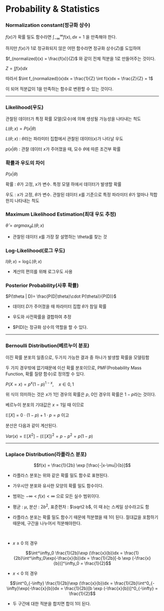 # Probability & Statistics

### Normalization constant(정규화 상수)

$f(x)$가 확률 밀도 함수라면 $\int_{-\infty}^{\infty} f(x) , dx = 1$ 을 만족해야 한다.

하지만 $f(x)$가 1로 정규화되지 않은 어떤 함수라면 정규화 상수($Z$)를 도입하여

$f_{normalized}(x) = \frac{f(x)}{Z}$ 와 같이  전체 적분을 1로 만들어주는 것이다.

$Z = \int f(x)dx$

따라서 $\int f_{normalized}(x)dx = \frac{1}{Z} \int f(x)dx = \frac{Z}{Z} = 1$

이 되어 적분값이 1을 만족하는 함수로 변환할 수 있는 것이다.

---
### Likelihood(우도)

관찰된 데이터가 특정 확률 모델(모수)에 의해 생성될 가능성을 나타내는 척도

$L(\theta; x) = P(x|\theta)$

$L(\theta; x)$ : $\theta$라는 파라미터 집합에서 관찰된 데이터($x$)가 나타날 우도

$p(x|\theta)$ : 관찰 데이터 $x$가 주어졌을 때, 모수 $\theta$에 따른 조건부 확률

### 확률과 우도의 차이

$P(x|\theta)$

확률 : $\theta$가 고정, $x$가 변수. 특정 모델 하에서 데이터가 발생할 확률

우도 : $x$가 고정, $\theta$가 변수. 관찰된 데이터 $x$를 기준으로 특정 파라미터 $\theta$가 얼마나 적합한지 나타내는 척도

### Maximum Likelihood Estimation(최대 우도 추정)

$\hat \theta = argmax_\theta L(\theta; x)$

- 관찰된 데이터 $x$를 가장 잘 설명하는 \theta를 찾는 것

### Log-Likelihood(로그 우도)

$l(\theta; x) = \log L(\theta; x)$

- 계산의 편의를 위해 로그우도 사용


### Posterior Probability(사후 확률)

$P(\theta | D)= \frac{P(D|\theta)\cdot P(\theta)}{P(D)}$

- 데이터 $D$가 주어졌을 때 파라미터 집합 $\theta$가 참일 확률

- 우도와 사전확률을 결합하여 추정

- $P(D)는 정규화 상수의 역할을 할 수 있다.

---

### Bernoulli Distribution(베르누이 분포)

이진 확률 분포의 일종으로, 두가지 가능한 결과 중 하나가 발생할 확률을 모델링함

두 가지 경우밖에 없기때문에 이산 확률 분포이므로, PMF(Probability Mass Function, 확률 질량 함수)로 정의할 수 있다.

$P(X=x) = p^x(1-p)^{1-x}, \quad x \in {0, 1}$

위 식이 의미하는 것은 $x$가 1인 경우의 확률은 $p$, 0인 경우의 확률은 $1-p$라는 것이다.

베르누이 분포의 기대값은 $x=1$일 때 이므로

$\mathbb E[X] = 0 \cdot (1-p) + 1 \cdot p = p$ 이고

분산은 다음과 같이 계산된다.

$Var(x) = \mathbb E[X^2] - (\mathbb E[X])^2 = p - p^2 = p(1-p)$

---

### Laplace Distribution(라플라스 분포)

$$f(x) = \frac{1}{2b} \exp [\frac{-|x-\mu|}{b}]$$

- 라플라스 분포는 위와 같은 확률 밀도 함수로 표현된다.

- 가우시안 분포와 유사한 모양의 확률 밀도 함수이다.

- 범위는 $-\infty < f(x) < \infty$ 으로 모든 실수 범위이다.

- 평균 : $\mu$, 분산 : $2b^2$, 표준편차 : $\sqrt2 b$, 이 때 $b$는 스케일 상수라고도 함 

- 라플라스 분포는 확률 밀도 함수기 때문에 적분했을 때 1이 된다. 절대값을 포함하기 때문에, 구간을 나누어서 적분해야한다.

&nbsp;


  
- $x \ge 0$ 의 경우

$$\int^\infty_0 \frac{1}{2b}\exp (\frac{x}{b})dx = \frac{1}{2b}\int^\infty_0\exp(-\frac{x}{b})dx = \frac{1}{2b}[-b \exp (-\frac{x}{b})]^\infty_0 = \frac{1}{2}$$

- $x < 0$ 의 경우


$$\int^0_{-\infty} \frac{1}{2b}\exp (\frac{x}{b})dx = \frac{1}{2b}\int^0_{-\infty}\exp(-\frac{x}{b})dx = \frac{1}{2b}[b \exp (-\frac{x}{b})]^0_{-\infty} = \frac{1}{2}$$

- 두 구간에 대한 적분을 합치면 합이 1이 된다.